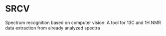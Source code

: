 # SRCV
Spectrum recognition based on computer vision: A tool for 13C and 1H  NMR data extraction from already analyzed spectra
